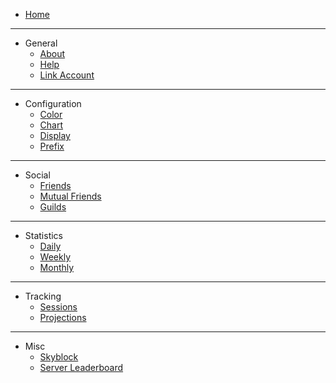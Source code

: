 - [Home](/)
---
- General
  - [About](general/about.md)
  - [Help](general/help.md)
  - [Link Account](general/link.md)
---
- Configuration
  - [Color](conf/color.md)
  - [Chart](conf/chart.md)
  - [Display](conf/display.md)
  - [Prefix](conf/prefix.md)
---
- Social
  - [Friends](social/friends.md)
  - [Mutual Friends](social/mutual.md)
  - [Guilds](social/guilds.md)
---
- Statistics
  - [Daily](stats/daily.md)
  - [Weekly](stats/weekly.md)
  - [Monthly](stats/monthly.md)
---
- Tracking
  - [Sessions](tracking/sessions.md)
  - [Projections](tracking/projections.md)
--- 
- Misc
  - [Skyblock](misc/skyblock.md)
  - [Server Leaderboard](misc/server_leaderboard.md)
